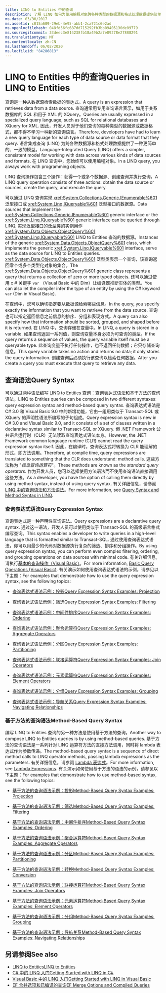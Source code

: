 ```yaml
---
title: LINQ to Entities 中的查询
description: 了解 LINQ 如何为使用编程对象跨各种类型的数据源和格式处理数据提供简单、一致的模型。
ms.date: 03/30/2017
ms.assetid: c015a609-29eb-4e95-abb1-2ca721c6e2ad
ms.openlocfilehash: 048fd56fc687dd715292fb3bb09405130de09779
ms.sourcegitcommit: 33deec3e814238fb18a49b2a7e89278e27888291
ms.translationtype: MT
ms.contentlocale: zh-CN
ms.lasthandoff: 06/02/2020
ms.locfileid: "84286813"
---
```

# <a name="queries-in-linq-to-entities"></a><span data-ttu-id="4ac7f-103">LINQ to Entities 中的查询</span><span class="sxs-lookup"><span data-stu-id="4ac7f-103">Queries in LINQ to Entities</span></span>
<span data-ttu-id="4ac7f-104">查询是一种从数据源检索数据的表达式。</span><span class="sxs-lookup"><span data-stu-id="4ac7f-104">A query is an expression that retrieves data from a data source.</span></span> <span data-ttu-id="4ac7f-105">查询通常用专用查询语言表示，如用于关系数据库的 SQL 和用于 XML 的 XQuery。</span><span class="sxs-lookup"><span data-stu-id="4ac7f-105">Queries are usually expressed in a specialized query language, such as SQL for relational databases and XQuery for XML.</span></span> <span data-ttu-id="4ac7f-106">因此，开发人员对于他们查询的每种类型的数据源或数据格式，都不得不学习一种新的查询语言。</span><span class="sxs-lookup"><span data-stu-id="4ac7f-106">Therefore, developers have had to learn a new query language for each type of data source or data format that they query.</span></span> <span data-ttu-id="4ac7f-107">语言集成查询 (LINQ) 为跨各种数据源和格式处理数据提供了一种更简单的、一致的模型。</span><span class="sxs-lookup"><span data-stu-id="4ac7f-107">Language-Integrated Query (LINQ) offers a simpler, consistent model for working with data across various kinds of data sources and formats.</span></span> <span data-ttu-id="4ac7f-108">在 LINQ 查询中，您始终可以使用编程对象。</span><span class="sxs-lookup"><span data-stu-id="4ac7f-108">In a LINQ query, you always work with programming objects.</span></span>  
  
 <span data-ttu-id="4ac7f-109">LINQ 查询操作包含三个操作：获得一个或多个数据源、创建查询并执行查询。</span><span class="sxs-lookup"><span data-stu-id="4ac7f-109">A LINQ query operation consists of three actions: obtain the data source or sources, create the query, and execute the query.</span></span>  
  
 <span data-ttu-id="4ac7f-110">可以通过 LINQ 查询实现 <xref:System.Collections.Generic.IEnumerable%601> 泛型接口或 <xref:System.Linq.IQueryable%601> 泛型接口的数据源。</span><span class="sxs-lookup"><span data-stu-id="4ac7f-110">Data sources that implement the <xref:System.Collections.Generic.IEnumerable%601> generic interface or the <xref:System.Linq.IQueryable%601> generic interface can be queried through LINQ.</span></span> <span data-ttu-id="4ac7f-111">实现泛型接口的泛型类的实例用作 <xref:System.Data.Objects.ObjectQuery%601> <xref:System.Linq.IQueryable%601> LINQ to Entities 查询的数据源。</span><span class="sxs-lookup"><span data-stu-id="4ac7f-111">Instances of the generic <xref:System.Data.Objects.ObjectQuery%601> class, which implements the generic <xref:System.Linq.IQueryable%601> interface, serve as the data source for LINQ to Entities queries.</span></span> <span data-ttu-id="4ac7f-112"><xref:System.Data.Objects.ObjectQuery%601> 泛型类表示一个查询，该查询返回零个或多个类型化对象的集合。</span><span class="sxs-lookup"><span data-stu-id="4ac7f-112">The <xref:System.Data.Objects.ObjectQuery%601> generic class represents a query that returns a collection of zero or more typed objects.</span></span> <span data-ttu-id="4ac7f-113">还可以通过使用 c # 关键字 `var` （Visual Basic 中的 Dim）让编译器推断实体的类型。</span><span class="sxs-lookup"><span data-stu-id="4ac7f-113">You can also let the compiler infer the type of an entity by using the C# keyword `var` (Dim in Visual Basic).</span></span>  
  
 <span data-ttu-id="4ac7f-114">在查询中，您可以确切指定要从数据源检索哪些信息。</span><span class="sxs-lookup"><span data-stu-id="4ac7f-114">In the query, you specify exactly the information that you want to retrieve from the data source.</span></span> <span data-ttu-id="4ac7f-115">查询也可以指定返回信息之前信息的排序、分组和表现方式。</span><span class="sxs-lookup"><span data-stu-id="4ac7f-115">A query can also specify how that information should be sorted, grouped, and shaped before it is returned.</span></span> <span data-ttu-id="4ac7f-116">在 LINQ 中，查询存储在变量中。</span><span class="sxs-lookup"><span data-stu-id="4ac7f-116">In LINQ, a query is stored in a variable.</span></span> <span data-ttu-id="4ac7f-117">如果查询返回一系列值，则查询变量本身必须为可查询的类型。</span><span class="sxs-lookup"><span data-stu-id="4ac7f-117">If the query returns a sequence of values, the query variable itself must be a queryable type.</span></span> <span data-ttu-id="4ac7f-118">此查询变量不执行任何操作，也不返回任何数据；它只存储查询信息。</span><span class="sxs-lookup"><span data-stu-id="4ac7f-118">This query variable takes no action and returns no data; it only stores the query information.</span></span> <span data-ttu-id="4ac7f-119">创建查询后必须执行该查询以检索任何数据。</span><span class="sxs-lookup"><span data-stu-id="4ac7f-119">After you create a query you must execute that query to retrieve any data.</span></span>  
  
## <a name="query-syntax"></a><span data-ttu-id="4ac7f-120">查询语法</span><span class="sxs-lookup"><span data-stu-id="4ac7f-120">Query Syntax</span></span>  
 <span data-ttu-id="4ac7f-121">可以通过两种语法编写 LINQ to Entities 查询：查询表达式语法和基于方法的查询语法。</span><span class="sxs-lookup"><span data-stu-id="4ac7f-121">LINQ to Entities queries can be composed in two different syntaxes: query expression syntax and method-based query syntax.</span></span> <span data-ttu-id="4ac7f-122">查询表达式语法是 C# 3.0 和 Visual Basic 9.0 中的新增功能，它由一组用类似于 Transact-SQL 或 XQuery 的声明性语法所编写的子句组成。</span><span class="sxs-lookup"><span data-stu-id="4ac7f-122">Query expression syntax is new in C# 3.0 and Visual Basic 9.0, and it consists of a set of clauses written in a declarative syntax similar to Transact-SQL or XQuery.</span></span> <span data-ttu-id="4ac7f-123">但 .NET Framework 公共语言运行时（CLR）无法读取查询表达式语法本身。</span><span class="sxs-lookup"><span data-stu-id="4ac7f-123">However, the .NET Framework common language runtime (CLR) cannot read the query expression syntax itself.</span></span> <span data-ttu-id="4ac7f-124">因此，在编译时，查询表达式将转换为 CLR 能理解的形式，即方法调用。</span><span class="sxs-lookup"><span data-stu-id="4ac7f-124">Therefore, at compile time, query expressions are translated to something that the CLR does understand: method calls.</span></span> <span data-ttu-id="4ac7f-125">这些方法称为 "*标准查询运算符*"。</span><span class="sxs-lookup"><span data-stu-id="4ac7f-125">These methods are known as the *standard query operators*.</span></span> <span data-ttu-id="4ac7f-126">作为开发人员，您可以选择使用方法语法而不使用查询语法直接调用这些方法。</span><span class="sxs-lookup"><span data-stu-id="4ac7f-126">As a developer, you have the option of calling them directly by using method syntax, instead of using query syntax.</span></span> <span data-ttu-id="4ac7f-127">有关详细信息，请参阅 [LINQ 中的查询语法和方法语法](../../../../../csharp/programming-guide/concepts/linq/query-syntax-and-method-syntax-in-linq.md)。</span><span class="sxs-lookup"><span data-stu-id="4ac7f-127">For more information, see [Query Syntax and Method Syntax in LINQ](../../../../../csharp/programming-guide/concepts/linq/query-syntax-and-method-syntax-in-linq.md).</span></span>  
  
### <a name="query-expression-syntax"></a><span data-ttu-id="4ac7f-128">查询表达式语法</span><span class="sxs-lookup"><span data-stu-id="4ac7f-128">Query Expression Syntax</span></span>  
 <span data-ttu-id="4ac7f-129">查询表达式是一种声明性查询语法。</span><span class="sxs-lookup"><span data-stu-id="4ac7f-129">Query expressions are a declarative query syntax.</span></span> <span data-ttu-id="4ac7f-130">通过这一语法，开发人员可以使用类似于 Transact-SQL 的高级语言格式编写查询。</span><span class="sxs-lookup"><span data-stu-id="4ac7f-130">This syntax enables a developer to write queries in a high-level language that is formatted similar to Transact-SQL.</span></span> <span data-ttu-id="4ac7f-131">通过使用查询表达式语法，你可以用最少的代码对数据源执行复杂的筛选、排序和分组操作。</span><span class="sxs-lookup"><span data-stu-id="4ac7f-131">By using query expression syntax, you can perform even complex filtering, ordering, and grouping operations on data sources with minimal code.</span></span> <span data-ttu-id="4ac7f-132">有关详细信息，请执行[基本的查询操作（Visual Basic）](../../../../../visual-basic/programming-guide/concepts/linq/basic-query-operations.md)。</span><span class="sxs-lookup"><span data-stu-id="4ac7f-132">For more information, [Basic Query Operations (Visual Basic)](../../../../../visual-basic/programming-guide/concepts/linq/basic-query-operations.md).</span></span> <span data-ttu-id="4ac7f-133">有关演示如何使用查询表达式语法的示例，请参见以下主题：</span><span class="sxs-lookup"><span data-stu-id="4ac7f-133">For examples that demonstrate how to use the query expression syntax, see the following topics:</span></span>  
  
- [<span data-ttu-id="4ac7f-134">查询表达式语法示例：投影</span><span class="sxs-lookup"><span data-stu-id="4ac7f-134">Query Expression Syntax Examples: Projection</span></span>](query-expression-syntax-examples-projection.md)  
  
- [<span data-ttu-id="4ac7f-135">查询表达式语法示例：筛选</span><span class="sxs-lookup"><span data-stu-id="4ac7f-135">Query Expression Syntax Examples: Filtering</span></span>](query-expression-syntax-examples-filtering.md)  
  
- [<span data-ttu-id="4ac7f-136">查询表达式语法示例：中间件排序</span><span class="sxs-lookup"><span data-stu-id="4ac7f-136">Query Expression Syntax Examples: Ordering</span></span>](query-expression-syntax-examples-ordering.md)  
  
- [<span data-ttu-id="4ac7f-137">查询表达式语法示例：聚合运算符</span><span class="sxs-lookup"><span data-stu-id="4ac7f-137">Query Expression Syntax Examples: Aggregate Operators</span></span>](query-expression-syntax-examples-aggregate-operators.md)  
  
- [<span data-ttu-id="4ac7f-138">查询表达式语法示例：分区</span><span class="sxs-lookup"><span data-stu-id="4ac7f-138">Query Expression Syntax Examples: Partitioning</span></span>](query-expression-syntax-examples-partitioning.md)  
  
- [<span data-ttu-id="4ac7f-139">查询表达式语法示例：联接运算符</span><span class="sxs-lookup"><span data-stu-id="4ac7f-139">Query Expression Syntax Examples: Join Operators</span></span>](query-expression-syntax-examples-join-operators.md)  
  
- [<span data-ttu-id="4ac7f-140">查询表达式语法示例：元素运算符</span><span class="sxs-lookup"><span data-stu-id="4ac7f-140">Query Expression Syntax Examples: Element Operators</span></span>](query-expression-syntax-examples-element-operators.md)  
  
- [<span data-ttu-id="4ac7f-141">查询表达式语法示例：分组</span><span class="sxs-lookup"><span data-stu-id="4ac7f-141">Query Expression Syntax Examples: Grouping</span></span>](query-expression-syntax-examples-grouping.md)  
  
- [<span data-ttu-id="4ac7f-142">查询表达式语法示例：导航关系</span><span class="sxs-lookup"><span data-stu-id="4ac7f-142">Query Expression Syntax Examples: Navigating Relationships</span></span>](query-expression-syntax-examples-navigating-relationships.md)  
  
### <a name="method-based-query-syntax"></a><span data-ttu-id="4ac7f-143">基于方法的查询语法</span><span class="sxs-lookup"><span data-stu-id="4ac7f-143">Method-Based Query Syntax</span></span>  
 <span data-ttu-id="4ac7f-144">编写 LINQ to Entities 查询的另一种方法是使用基于方法的查询。</span><span class="sxs-lookup"><span data-stu-id="4ac7f-144">Another way to compose LINQ to Entities queries is by using method-based queries.</span></span> <span data-ttu-id="4ac7f-145">基于方法的查询语法是一系列针对 LINQ 运算符方法的直接方法调用，同时将 lambda 表达式作为参数传递。</span><span class="sxs-lookup"><span data-stu-id="4ac7f-145">The method-based query syntax is a sequence of direct method calls to LINQ operator methods, passing lambda expressions as the parameters.</span></span> <span data-ttu-id="4ac7f-146">有关详细信息，请参阅 [Lambda 表达式](../../../../../csharp/programming-guide/statements-expressions-operators/lambda-expressions.md)。</span><span class="sxs-lookup"><span data-stu-id="4ac7f-146">For more information, see [Lambda Expressions](../../../../../csharp/programming-guide/statements-expressions-operators/lambda-expressions.md).</span></span> <span data-ttu-id="4ac7f-147">有关演示如何使用基于方法的语法的示例，请参见以下主题：</span><span class="sxs-lookup"><span data-stu-id="4ac7f-147">For examples that demonstrate how to use method-based syntax, see the following topics:</span></span>  
  
- [<span data-ttu-id="4ac7f-148">基于方法的查询语法示例：投影</span><span class="sxs-lookup"><span data-stu-id="4ac7f-148">Method-Based Query Syntax Examples: Projection</span></span>](method-based-query-syntax-examples-projection.md)  
  
- [<span data-ttu-id="4ac7f-149">基于方法的查询语法示例：筛选</span><span class="sxs-lookup"><span data-stu-id="4ac7f-149">Method-Based Query Syntax Examples: Filtering</span></span>](method-based-query-syntax-examples-filtering.md)  
  
- [<span data-ttu-id="4ac7f-150">基于方法的查询语法示例：中间件排序</span><span class="sxs-lookup"><span data-stu-id="4ac7f-150">Method-Based Query Syntax Examples: Ordering</span></span>](method-based-query-syntax-examples-ordering.md)  
  
- [<span data-ttu-id="4ac7f-151">基于方法的查询语法示例：聚合运算符</span><span class="sxs-lookup"><span data-stu-id="4ac7f-151">Method-Based Query Syntax Examples: Aggregate Operators</span></span>](method-based-query-syntax-examples-aggregate-operators.md)  
  
- [<span data-ttu-id="4ac7f-152">基于方法的查询语法示例：分区</span><span class="sxs-lookup"><span data-stu-id="4ac7f-152">Method-Based Query Syntax Examples: Partitioning</span></span>](method-based-query-syntax-examples-partitioning.md)  
  
- [<span data-ttu-id="4ac7f-153">基于方法的查询语法示例：转换</span><span class="sxs-lookup"><span data-stu-id="4ac7f-153">Method-Based Query Syntax Examples: Conversion</span></span>](method-based-query-syntax-examples-conversion.md)  
  
- [<span data-ttu-id="4ac7f-154">基于方法的查询语法示例：联接运算符</span><span class="sxs-lookup"><span data-stu-id="4ac7f-154">Method-Based Query Syntax Examples: Join Operators</span></span>](method-based-query-syntax-examples-join-operators.md)  
  
- [<span data-ttu-id="4ac7f-155">基于方法的查询语法示例：元素运算符</span><span class="sxs-lookup"><span data-stu-id="4ac7f-155">Method-Based Query Syntax Examples: Element Operators</span></span>](method-based-query-syntax-examples-element-operators.md)  
  
- [<span data-ttu-id="4ac7f-156">基于方法的查询语法示例：分组</span><span class="sxs-lookup"><span data-stu-id="4ac7f-156">Method-Based Query Syntax Examples: Grouping</span></span>](method-based-query-syntax-examples-grouping.md)  
  
- [<span data-ttu-id="4ac7f-157">基于方法的查询语法示例：导航关系</span><span class="sxs-lookup"><span data-stu-id="4ac7f-157">Method-Based Query Syntax Examples: Navigating Relationships</span></span>](method-based-query-syntax-examples-navigating-relationships.md)  
  
## <a name="see-also"></a><span data-ttu-id="4ac7f-158">另请参阅</span><span class="sxs-lookup"><span data-stu-id="4ac7f-158">See also</span></span>

- [<span data-ttu-id="4ac7f-159">LINQ to Entities</span><span class="sxs-lookup"><span data-stu-id="4ac7f-159">LINQ to Entities</span></span>](linq-to-entities.md)
- [<span data-ttu-id="4ac7f-160">C# 中的 LINQ 入门</span><span class="sxs-lookup"><span data-stu-id="4ac7f-160">Getting Started with LINQ in C#</span></span>](../../../../../csharp/programming-guide/concepts/linq/index.md)
- [<span data-ttu-id="4ac7f-161">Visual Basic 中的 LINQ 入门</span><span class="sxs-lookup"><span data-stu-id="4ac7f-161">Getting Started with LINQ in Visual Basic</span></span>](../../../../../visual-basic/programming-guide/concepts/linq/getting-started-with-linq.md)
- [<span data-ttu-id="4ac7f-162">EF 合并选项和已编译的查询</span><span class="sxs-lookup"><span data-stu-id="4ac7f-162">EF Merge Options and Compiled Queries</span></span>](https://docs.microsoft.com/archive/blogs/dsimmons/ef-merge-options-and-compiled-queries)
